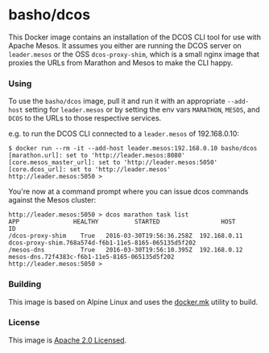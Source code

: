 # basho/dcos

This Docker image contains an installation of the DCOS CLI tool for use with Apache Mesos. It assumes you either are running the DCOS server on `leader.mesos` or the OSS `dcos-proxy-shim`, which is a small nginx image that proxies the URLs from Marathon and Mesos to make the CLI happy.

### Using

To use the `basho/dcos` image, pull it and run it with an appropriate `--add-host` setting for `leader.mesos` or by setting the env vars `MARATHON`, `MESOS`, and `DCOS` to the URLs to those respective services.

e.g. to run the DCOS CLI connected to a `leader.mesos` of 192.168.0.10:

    $ docker run --rm -it --add-host leader.mesos:192.168.0.10 basho/dcos
    [marathon.url]: set to 'http://leader.mesos:8080'
    [core.mesos_master_url]: set to 'http://leader.mesos:5050'
    [core.dcos_url]: set to 'http://leader.mesos'
    http://leader.mesos:5050 >

You're now at a command prompt where you can issue dcos commands against the Mesos cluster:

    http://leader.mesos:5050 > dcos marathon task list
    APP               HEALTHY          STARTED                 HOST       ID
    /dcos-proxy-shim    True   2016-03-30T19:56:36.258Z  192.168.0.11 dcos-proxy-shim.768a574d-f6b1-11e5-8165-065135d5f202
    /mesos-dns          True   2016-03-30T19:56:10.395Z  192.168.0.12 mesos-dns.72f4383c-f6b1-11e5-8165-065135d5f202
    http://leader.mesos:5050 >

### Building

This image is based on Alpine Linux and uses the [docker.mk](https://github.com/jbrisbin/docker.mk) utility to build.

### License

This image is [Apache 2.0 Licensed](http://www.apache.org/licenses/LICENSE-2.0).
